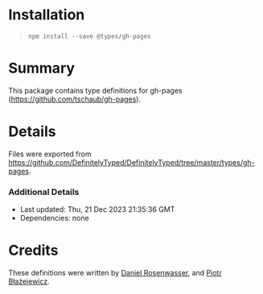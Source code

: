 # Installation
> `npm install --save @types/gh-pages`

# Summary
This package contains type definitions for gh-pages (https://github.com/tschaub/gh-pages).

# Details
Files were exported from https://github.com/DefinitelyTyped/DefinitelyTyped/tree/master/types/gh-pages.

### Additional Details
 * Last updated: Thu, 21 Dec 2023 21:35:36 GMT
 * Dependencies: none

# Credits
These definitions were written by [Daniel Rosenwasser](https://github.com/DanielRosenwasser), and [Piotr Błażejewicz](https://github.com/peterblazejewicz).
